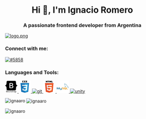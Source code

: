 <h1 align="center">Hi 👋, I'm Ignacio Romero</h1>
<h3 align="center">A passionate frontend developer from Argentina</h3>

[![logo.png](https://i.postimg.cc/43ZR4VrJ/logo.png)](https://postimg.cc/TKk4CLdS)

<h3 align="left">Connect with me:</h3>
<p align="left">
<a href="https://discord.gg/#5858" target="blank"><img align="center" src="https://raw.githubusercontent.com/rahuldkjain/github-profile-readme-generator/master/src/images/icons/Social/discord.svg" alt="#5858" height="30" width="40" /></a>
</p>

<h3 align="left">Languages and Tools:</h3>
<p align="left"> <a href="https://getbootstrap.com" target="_blank" rel="noreferrer"> <img src="https://raw.githubusercontent.com/devicons/devicon/master/icons/bootstrap/bootstrap-plain-wordmark.svg" alt="bootstrap" width="40" height="40"/> </a> <a href="https://www.w3schools.com/css/" target="_blank" rel="noreferrer"> <img src="https://raw.githubusercontent.com/devicons/devicon/master/icons/css3/css3-original-wordmark.svg" alt="css3" width="40" height="40"/> </a> <a href="https://git-scm.com/" target="_blank" rel="noreferrer"> <img src="https://www.vectorlogo.zone/logos/git-scm/git-scm-icon.svg" alt="git" width="40" height="40"/> </a> <a href="https://www.w3.org/html/" target="_blank" rel="noreferrer"> <img src="https://raw.githubusercontent.com/devicons/devicon/master/icons/html5/html5-original-wordmark.svg" alt="html5" width="40" height="40"/> </a> <a href="https://www.mysql.com/" target="_blank" rel="noreferrer"> <img src="https://raw.githubusercontent.com/devicons/devicon/master/icons/mysql/mysql-original-wordmark.svg" alt="mysql" width="40" height="40"/> </a> <a href="https://unity.com/" target="_blank" rel="noreferrer"> <img src="https://www.vectorlogo.zone/logos/unity3d/unity3d-icon.svg" alt="unity" width="40" height="40"/> </a> </p>

<p><img align="left" src="https://github-readme-stats.vercel.app/api/top-langs?username=ignaaro&show_icons=true&locale=en&layout=compact" alt="ignaaro" /></p>

<p>&nbsp;<img align="center" src="https://github-readme-stats.vercel.app/api?username=ignaaro&show_icons=true&locale=en" alt="ignaaro" /></p>

<p><img align="center" src="https://github-readme-streak-stats.herokuapp.com/?user=ignaaro&" alt="ignaaro" /></p>
